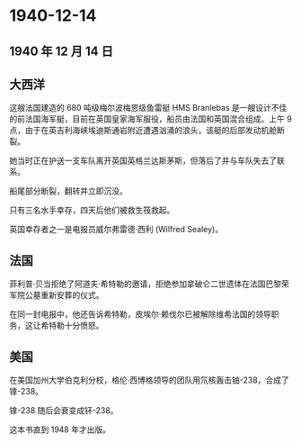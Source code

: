# 1940-12-14

## 1940 年 12 月 14 日

## 大西洋

这艘法国建造的 680 吨级梅尔波梅恩级鱼雷艇 HMS Branlebas
是一艘设计不佳的前法国海军艇，目前在英国皇家海军服役，船员由法国和英国混合组成。上午
9
点，由于在英吉利海峡埃迪斯通岩附近遭遇汹涌的浪头，该艇的后部发动机舱断裂。

她当时正在护送一支车队离开英国英格兰达斯茅斯，但落后了并与车队失去了联系。

船尾部分断裂，翻转并立即沉没。

只有三名水手幸存，四天后他们被救生筏救起。

英国幸存者之一是电报员威尔弗雷德·西利 (Wilfred Sealey)。

## 法国

菲利普·贝当拒绝了阿道夫·希特勒的邀请，拒绝参加拿破仑二世遗体在法国巴黎荣军院公墓重新安葬的仪式。

在同一封电报中，他还告诉希特勒，皮埃尔·赖伐尔已被解除维希法国的领导职务，这让希特勒十分愤怒。

## 美国

在美国加州大学伯克利分校，格伦·西博格领导的团队用氘核轰击铀-238，合成了镎-238。

镎-238 随后会衰变成钚-238。

这本书直到 1948 年才出版。

